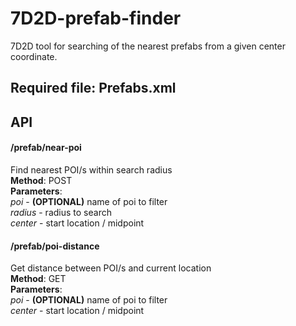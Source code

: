 # 7D2D-prefab-finder
7D2D tool for searching of the nearest prefabs from a given center coordinate.

## **Required file: Prefabs.xml**
## API
#### /prefab/near-poi
Find nearest POI/s within search radius
<br/>
**Method**: POST
<br/>
**Parameters**: 
<br/>
*poi* - **(OPTIONAL)** name of poi to filter
<br/>
*radius* - radius to search
<br/>
*center* - start location / midpoint
<br/>

#### /prefab/poi-distance
Get distance between POI/s and current location
<br/>
**Method**: GET 
<br/>
**Parameters**: 
<br/>
*poi* - **(OPTIONAL)** name of poi to filter
<br/>
*center* - start location / midpoint
